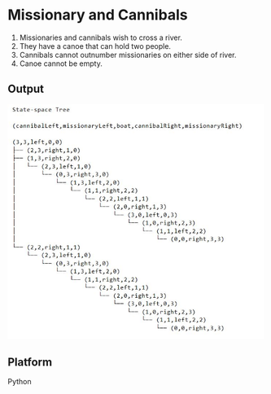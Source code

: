 # Missionary and Cannibals

1. Missionaries and cannibals wish to cross a river.
2. They have a canoe that can hold two people.
3. Cannibals cannot outnumber missionaries on either side of river.
4. Canoe cannot be empty.

## Output

![](Output/output.JPG)

## Platform
Python
